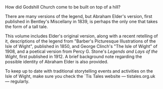 How did Godshill Church come to be built on top of a hill?

There are many versions of the legend, but Abraham Elder's version, first published in Bentley's Miscellany in 1839, is perhaps the only one that takes the form of a tall tale.

This volume includes Elder's original version, along with a recent retelling of it, descriptions of the legend from "Barber's Picturesque Illustrations of the Isle of Wight", published in 1850, and George Clinch's "The Isle of Wight" of 1908, and a poetical version from Percy G. Stone's *Legends and Lays of the Wight*, first published in 1912. A brief background note regarding the possible identity of Abraham Elder is also provided.





To keep up to date with traditional storytelling events and activities on the Isle of Wight, make sure you check the `Tis Tales website — tistales.org.uk — regularly.